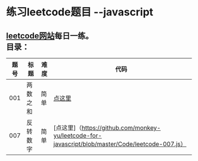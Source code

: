 练习leetcode题目 --javascript
==== 
[leetcode网站](https://leetcode.com/)每日一练。
  <br>
目录：
----
| 题号 | 标题 | 难度 | 代码 |
| ---- | --- |---- | ---- |
| 001 | 两数之和 | 简单 | [点这里](https://github.com/monkey-yu/leetcode-for-javascript/blob/master/Code/leetcode-001.js) |
| 007 | 反转数字 | 简单 | [点这里]（https://github.com/monkey-yu/leetcode-for-javascript/blob/master/Code/leetcode-007.js） |
